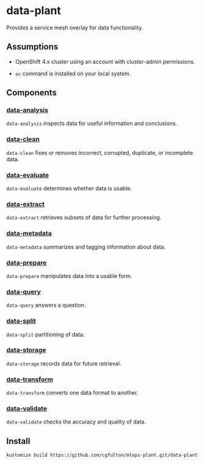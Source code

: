 # data-plant

Provides a service mesh overlay for data functionality.

## Assumptions

- OpenShift 4.x cluster using an account with cluster-admin permissions.


- `oc` command is installed on your local system.

## Components

### [data-analysis](./data-plant/overlays/data-analysis)

`data-analysis` inspects data for useful information and conclusions.

### [data-clean](./data-plant/overlays/data-clean)

`data-clean` fixes or removes incorrect, corrupted, duplicate, or incomplete data.

### [data-evaluate](./data-plant/overlays/data-evaluate)

`data-evaluate` determines whether data is usable.

### [data-extract](./data-plant/overlays/data-extract)

`data-extract` retrieves subsets of data for further processing.

### [data-metadata](./data-plant/overlays/data-metadata)

`data-metadata` summarizes and tagging information about data.

### [data-prepare](./data-plant/overlays/data-prepare)

`data-prepare` manipulates data into a usable form.

### [data-query](./data-plant/overlays/data-query)

`data-query` answers a question.

### [data-split](./data-plant/overlays/data-split)

`data-split` partitioning of data.

### [data-storage](./data-plant/overlays/data-storage)

`data-storage` records data for future retrieval.

### [data-transform](./data-plant/overlays/data-transform)

`data-transform` converts one data format to another.

### [data-validate](./data-plant/overlays/data-validate)

`data-validate` checks the accuracy and quality of data.

## Install

```sh 
kustomize build https://github.com/cgfulton/mlops-plant.git/data-plant?ref=main | oc apply -f-
```